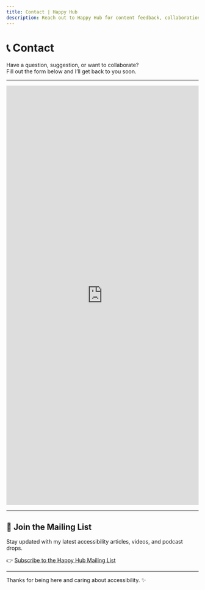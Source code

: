 ```yaml
---
title: Contact | Happy Hub
description: Reach out to Happy Hub for content feedback, collaboration, accessibility queries, or suggestions. Fill out the form or join the mailing list to stay connected.
---
```


# 📞 Contact

Have a question, suggestion, or want to collaborate?  
Fill out the form below and I’ll get back to you soon.

---

<iframe src="https://docs.google.com/forms/d/e/1FAIpQLScMKLPgSC2Xseqwac8koZg-U0JfE1BlY0nDAJfWjY-UhX0FdQ/viewform?embedded=true" 
        width="100%" height="1100" frameborder="0" marginheight="0" marginwidth="0">
Loading…
</iframe>

---

## 📨 Join the Mailing List

Stay updated with my latest accessibility articles, videos, and podcast drops.

👉 [Subscribe to the Happy Hub Mailing List](https://groups.google.com/g/happy-hub-mailing-list)

---

Thanks for being here and caring about accessibility. ✨